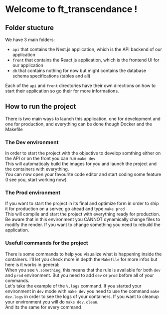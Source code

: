 # Welcome to ft_transcendance !

## Folder stucture

We have 3 main folders:

- `api` that contains the Nest.js application, which is the API backend of our application
- `front` that contains the React.js application, which is the frontend UI for our application
- `db` that contains nothing for now but might contains the database schema specifications (tables and all)

Each of the `api` and `front` directories have their own directions on how to start their application so go their for more informations.

## How to run the project

There is two main ways to launch this application, one for development and one for production, and everything can be done though Docker and the Makefile

### The Dev environment

In order to start the project with the objective to develop somthing either on the API or on the front you can run `make dev`  
This will automaticaly build the images for you and launch the project and the containers with everything.  
You can now open your favourite code editor and start coding some feature (I see you, start working now).

### The Prod environment

If you want to start the project in its final and optimize form in order to ship it for production on a server, go ahead and type `make prod`  
This will compile and start the project with everything ready for production.  
Be aware that in this environment you CANNOT dynamically change files to modify the render. If you want to change something you need to rebuild the application.

### Usefull commands for the project

There is some commands to help you visualize what is happening inside the containers. I'll let you check more in depth the `Makefile` for more infos but here is it works in general:  
When you see `%.something`, this means that the rule is available for both `dev` and `prod` environment. But you need to add `dev` or `prod` before all of your commands.  
Let's take the example of the `%.logs` command. If you started your environment in `dev` mode with `make dev` you need to use the command `make dev.logs` in order to see the logs of your containers. If you want to cleanup your environment you will do `make dev.clean`.  
And its the same for every command
